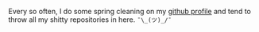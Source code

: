 Every so often, I do some spring cleaning on my [github profile](https://github.com/mournfully) and tend to throw all my shitty repositories in here. `¯\_(ツ)_/¯` 
